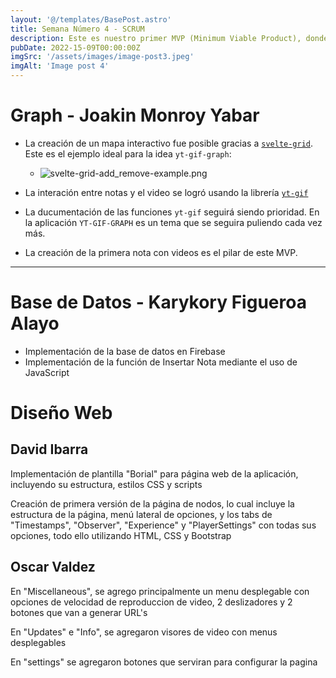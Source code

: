 ```yaml
---
layout: '@/templates/BasePost.astro'
title: Semana Número 4 - SCRUM
description: Este es nuestro primer MVP (Minimum Viable Product), donde ofrecemos la posiblidad de tomar notas concectadas a videos y capacidad de guardar los datos de los usuarios.
pubDate: 2022-15-09T00:00:00Z
imgSrc: '/assets/images/image-post3.jpeg'
imgAlt: 'Image post 4'
---
```


# Graph - Joakin Monroy Yabar

- La creación de un mapa interactivo fue posible gracias a [`svelte-grid`](https://github.com/vaheqelyan/svelte-grid).
Este es el ejemplo ideal para la idea `yt-gif-graph`:
  - ![svelte-grid-add_remove-example.png](/assets/images/week-4/svelte-grid-add_remove-example.png)

- La interación entre notas y el video se logró usando la librería [`yt-gif`](https://github.com/kauderk/kauderk.github.io/tree/main/yt-gif-extension/install)

- La ducumentación de las funciones `yt-gif` seguirá siendo prioridad. En la aplicación `YT-GIF-GRAPH` es un tema que se seguira puliendo cada vez más.

- La creación de la primera nota con videos es el pilar de este MVP.

---

# Base de Datos - Karykory Figueroa Alayo

- Implementación de la base de datos en Firebase
- Implementación de la función de Insertar Nota mediante el uso de JavaScript


# Diseño Web

## David Ibarra

Implementación de plantilla "Borial" para página web de la aplicación, incluyendo su estructura, estilos CSS y scripts

Creación de primera versión de la página de nodos, lo cual incluye la estructura de la página, menú lateral de opciones, y los tabs de "Timestamps", "Observer", "Experience" y "PlayerSettings" con todas sus opciones, todo ello utilizando HTML, CSS y Bootstrap


## Oscar Valdez

En "Miscellaneous", se agrego principalmente un menu desplegable con opciones de velocidad de reproduccion de video, 2 deslizadores y 2 botones que van a generar URL's

En "Updates" e "Info", se agregaron visores de video con menus desplegables

En "settings" se agregaron botones que serviran para configurar la pagina

